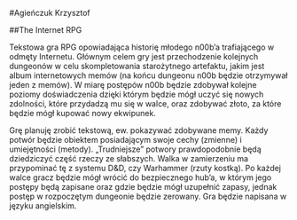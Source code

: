 #Agieńczuk Krzysztof 

##The Internet RPG

Tekstowa gra RPG opowiadająca historię młodego n00b’a trafiającego w odmęty Internetu. Głównym celem gry jest przechodzenie kolejnych dungeonów w celu skompletowania starożytnego artefaktu, jakim jest album internetowych memów (na końcu dungeonu n00b będzie otrzymywał jeden z memów). W miarę postępów n00b będzie zdobywał kolejne poziomy doświadczenia dzięki którym będzie mógł uczyć się nowych zdolności, które przydadzą mu się w walce, oraz zdobywać złoto, za które będzie mógł kupować nowy ekwipunek. 

Grę planuję zrobić tekstową, ew. pokazywać zdobywane memy. Każdy potwór będzie obiektem posiadającym swoje cechy (zmienne) i umiejętności (metody). „Trudniejsze” potwory prawdopodobnie będą dziedziczyć część rzeczy ze słabszych. Walka w zamierzeniu ma przypominać tę z systemu D&D, czy Warhammer (rzuty kostką). Po każdej walce gracz będzie mógł wrócić do bezpiecznego hub’a, w którym jego postępy będą zapisane oraz gdzie będzie mógł uzupełnić zapasy, jednak postęp w rozpoczętym dungeonie będzie zerowany. Gra będzie napisana w języku angielskim.
